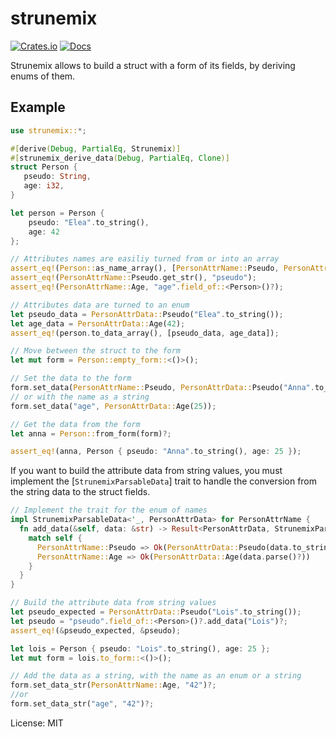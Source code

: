 # strunemix

[![Crates.io](https://img.shields.io/crates/v/strunemix.svg)](https://crates.io/crates/strunemix)
[![Docs](https://docs.rs/strunemix/badge.svg)](https://docs.rs/strunemix)

Strunemix allows to build a struct with a form of its fields, by deriving enums of them.

## Example

```rust
use strunemix::*;

#[derive(Debug, PartialEq, Strunemix)]
#[strunemix_derive_data(Debug, PartialEq, Clone)]
struct Person {
   pseudo: String,
   age: i32,
}

let person = Person {
    pseudo: "Elea".to_string(),
    age: 42
};

// Attributes names are easiliy turned from or into an array
assert_eq!(Person::as_name_array(), [PersonAttrName::Pseudo, PersonAttrName::Age]);
assert_eq!(PersonAttrName::Pseudo.get_str(), "pseudo");
assert_eq!(PersonAttrName::Age, "age".field_of::<Person>()?);

// Attributes data are turned to an enum
let pseudo_data = PersonAttrData::Pseudo("Elea".to_string());
let age_data = PersonAttrData::Age(42);
assert_eq!(person.to_data_array(), [pseudo_data, age_data]);

// Move between the struct to the form
let mut form = Person::empty_form::<()>();

// Set the data to the form
form.set_data(PersonAttrName::Pseudo, PersonAttrData::Pseudo("Anna".to_string()));
// or with the name as a string
form.set_data("age", PersonAttrData::Age(25));

// Get the data from the form
let anna = Person::from_form(form)?;

assert_eq!(anna, Person { pseudo: "Anna".to_string(), age: 25 });
```
If you want to build the attribute data from string values, you must implement the [`StrunemixParsableData`] trait to handle the conversion from the string data to the struct fields.

```rust
// Implement the trait for the enum of names
impl StrunemixParsableData<'_, PersonAttrData> for PersonAttrName {
  fn add_data(&self, data: &str) -> Result<PersonAttrData, StrunemixParseError> {
    match self {
      PersonAttrName::Pseudo => Ok(PersonAttrData::Pseudo(data.to_string())),
      PersonAttrName::Age => Ok(PersonAttrData::Age(data.parse()?))
    }
  }
}

// Build the attribute data from string values
let pseudo_expected = PersonAttrData::Pseudo("Lois".to_string());
let pseudo = "pseudo".field_of::<Person>()?.add_data("Lois")?;
assert_eq!(&pseudo_expected, &pseudo);

let lois = Person { pseudo: "Lois".to_string(), age: 25 };
let mut form = lois.to_form::<()>();

// Add the data as a string, with the name as an enum or a string
form.set_data_str(PersonAttrName::Age, "42")?;
//or
form.set_data_str("age", "42")?;
```

License: MIT
